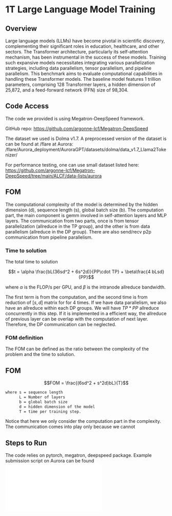 # 1T Large Language Model Training

## Overview 

​Large language models (LLMs) have become pivotal in scientific discovery, complementing their significant roles in education, healthcare, and other sectors. The Transformer architecture, particularly its self-attention mechanism, has been instrumental in the success of these models. Training such expansive models necessitates integrating various parallelization strategies, including data parallelism, tensor parallelism, and pipeline parallelism. This benchmark aims to evaluate computational capabilities in handling these Transformer models. The baseline model features 1 trillion parameters, comprising 128 Transformer layers, a hidden dimension of 25,872, and a feed-forward network (FFN) size of 98,304. ​


## Code Access
The code we provided is using Megatron-DeepSpeed framework. 

GitHub repo: https://github.com/argonne-lcf/Megatron-DeepSpeed

The dataset we used is Dolma v1.7. A preprocessed version of the dataset is can be found at /flare at Aurora: /flare/Aurora_deployment/AuroraGPT/datasets/dolma/data_v1.7_Llama2Tokenizer/

For performance testing, one can use small dataset listed here: https://github.com/argonne-lcf/Megatron-DeepSpeed/tree/main/ALCF/data-lists/aurora

## FOM

The computational complexity of the model is determined by the hidden dimension (d), sequence length (s), global batch size (b). The computation part, the main component is gemm involved in self-attention layers and MLP layers. The communication from two parts, once is from tensor parallelization (allreduce in the TP group), and the other is from data parallelism (allreduce in the DP group). There are also send/recv p2p communication from pipeline parallelism. 

### Time to solution

The total time to solution

```math
t = \alpha \frac{bL(36sd^2 + 6s^2d)}{PP\cdot TP}  + \beta\frac{4 bLsd}{PP}
```


where $\alpha$ is the FLOP/s per GPU, and $\beta$ is the intranode allreduce bandwidth. 

The first term is from the computation, and the second time is from reduction of $[s, d]$ matrix for for 4 times. If we have data parallelism, we also have an allreduce within each DP groups. We will have $TP*PP$ allreduce concurrently in this step. If it is implemented in a efficient way, the allreduce of previous layer can be overlap with the computation of next layer. Therefore, the DP communication can be neglected. 

### FOM definition
The FOM can be defined as the ratio between the complexity of the problem and the time to solution. 


## FOM
```math
FOM = \frac{(6sd^2 + s^2d)bL}{T}
```

```bash
where s = sequence length
      L = Number of layers
      b = global batch size
      d = hidden dimension of the model
      T = time per training step. 
```

Notice that here we only consider the computation part in the complexity. The communication comes into play only because we cannot

## Steps to Run
The code relies on pytorch, megatron, deepspeed package. Example submission script on Aurora can be found ![here](./scripts/aurora/1T.sc)



